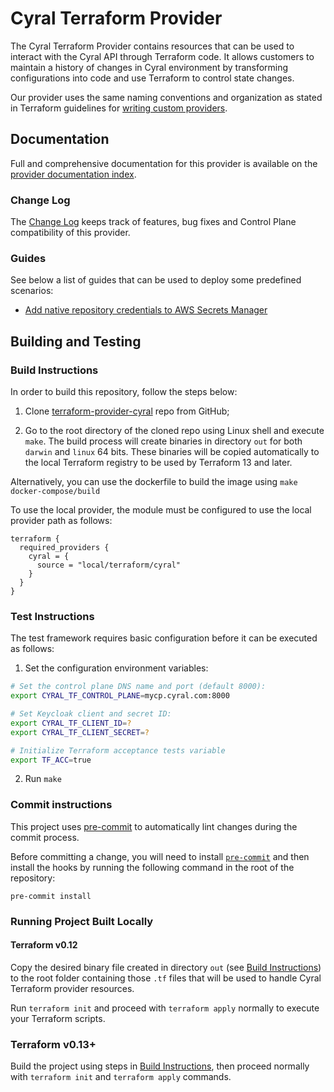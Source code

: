 # Cyral Terraform Provider

The Cyral Terraform Provider contains resources that can be used to interact with the Cyral API through Terraform code. It allows customers to maintain a history of changes in Cyral environment by transforming configurations into code and use Terraform to control state changes.

Our provider uses the same naming conventions and organization as stated in Terraform guidelines for [writing custom providers](https://www.terraform.io/docs/extend/writing-custom-providers.html).

## Documentation

Full and comprehensive documentation for this provider is available on the [provider documentation index](https://registry.terraform.io/providers/cyralinc/cyral/latest/docs).

### Change Log

The [Change Log](CHANGELOG.md) keeps track of features, bug fixes and Control Plane compatibility of this provider.

### Guides

See below a list of guides that can be used to deploy some predefined scenarios:

- [Add native repository credentials to AWS Secrets Manager](./docs/guides/native_credentials_aws_sm.md)

## Building and Testing

### Build Instructions

In order to build this repository, follow the steps below:

1.  Clone [terraform-provider-cyral](https://github.com/cyralinc/terraform-provider-cyral) repo from GitHub;

2.  Go to the root directory of the cloned repo using Linux shell and execute `make`. The build process will create binaries in directory `out` for both `darwin` and `linux` 64 bits. These binaries will be copied automatically to the local Terraform registry to be used by Terraform 13 and later.

Alternatively, you can use the dockerfile to build the image using `make docker-compose/build`

To use the local provider, the module must be configured to use the local provider path as follows:

```hcl
terraform {
  required_providers {
    cyral = {
      source = "local/terraform/cyral"
    }
  }
}
```

### Test Instructions

The test framework requires basic configuration before it can be executed as follows:

1. Set the configuration environment variables:

```bash
# Set the control plane DNS name and port (default 8000):
export CYRAL_TF_CONTROL_PLANE=mycp.cyral.com:8000

# Set Keycloak client and secret ID:
export CYRAL_TF_CLIENT_ID=?
export CYRAL_TF_CLIENT_SECRET=?

# Initialize Terraform acceptance tests variable
export TF_ACC=true
```

2. Run `make`

### Commit instructions

This project uses [pre-commit](https://pre-commit.com/) to automatically lint changes during the commit process.

Before committing a change, you will need to install [`pre-commit`](https://pre-commit.com/#install) and then install
the hooks by running the following command in the root of the repository:

```shell
pre-commit install
```

### Running Project Built Locally

#### Terraform v0.12

Copy the desired binary file created in directory `out` (see [Build Instructions](#build-instructions)) to the root folder containing those `.tf` files that will be used to handle Cyral Terraform provider resources.

Run `terraform init` and proceed with `terraform apply` normally to execute your Terraform scripts.

### Terraform v0.13+

Build the project using steps in [Build Instructions](#build-instructions), then proceed normally with `terraform init` and `terraform apply` commands.
